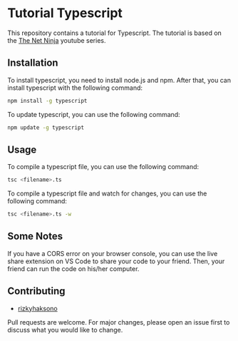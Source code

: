 # Tutorial Typescript

This repository contains a tutorial for Typescript. The tutorial is based on the [The Net Ninja](https://www.youtube.com/playlist?list=PL4cUxeGkcC9gUgr39Q_yD6v-bSyMwKPUI) youtube series.

## Installation

To install typescript, you need to install node.js and npm. After that, you can install typescript with the following command:

```bash
npm install -g typescript
```

To update typescript, you can use the following command:

```bash
npm update -g typescript
```

## Usage

To compile a typescript file, you can use the following command:

```bash
tsc <filename>.ts
```

To compile a typescript file and watch for changes, you can use the following command:

```bash
tsc <filename>.ts -w
```

## Some Notes

If you have a CORS error on your browser console, you can use the live share extension on VS Code to share your code to your friend. Then, your friend can run the code on his/her computer.

## Contributing

-   [rizkyhaksono](https://github.com/rizkyhaksono)

Pull requests are welcome. For major changes, please open an issue first to discuss what you would like to change.
